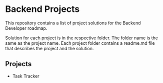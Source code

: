 # Backend Projects

This repository contains a list of project solutions for the Backend Developer roadmap.

Solution for each project is in the respective folder. The folder name is the same as the project name. Each project folder contains a readme.md file that describes the project and the solution.

## Projects

-   Task Tracker
